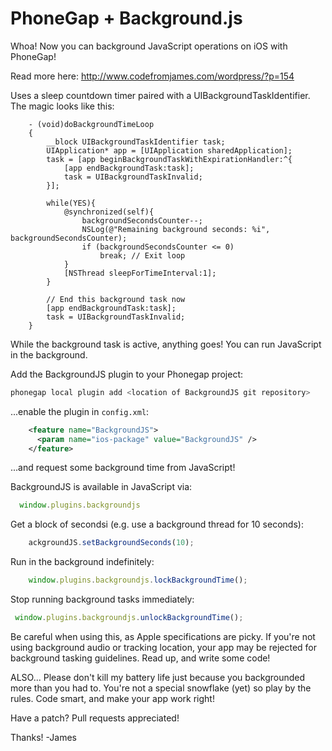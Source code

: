 PhoneGap + Background.js
=====================

Whoa! Now you can background JavaScript operations on iOS with PhoneGap!

Read more here: http://www.codefromjames.com/wordpress/?p=154

Uses a sleep countdown timer paired with a UIBackgroundTaskIdentifier. The magic looks like this:

```objc
	- (void)doBackgroundTimeLoop
	{
		__block UIBackgroundTaskIdentifier task;
		UIApplication* app = [UIApplication sharedApplication];
		task = [app beginBackgroundTaskWithExpirationHandler:^{
			[app endBackgroundTask:task];
			task = UIBackgroundTaskInvalid;
		}];

		while(YES){
			@synchronized(self){
				backgroundSecondsCounter--;
				NSLog(@"Remaining background seconds: %i", backgroundSecondsCounter);
				if (backgroundSecondsCounter <= 0)
					break; // Exit loop
			}
			[NSThread sleepForTimeInterval:1];
		}

		// End this background task now
		[app endBackgroundTask:task];
		task = UIBackgroundTaskInvalid;
	}
```

While the background task is active, anything goes! You can run JavaScript in the background.

Add the BackgroundJS plugin to your Phonegap project:

```sh
phonegap local plugin add <location of BackgroundJS git repository>
```


...enable the plugin in `config.xml`:

```xml
    <feature name="BackgroundJS">
      <param name="ios-package" value="BackgroundJS" />
    </feature>
```

...and request some background time from JavaScript!

BackgroundJS is available in JavaScript via:

```javascript
  window.plugins.backgroundjs
```


Get a block of secondsi (e.g. use a background thread for 10 seconds):
```js
	ackgroundJS.setBackgroundSeconds(10);
```
Run in the background indefinitely:

```js
	window.plugins.backgroundjs.lockBackgroundTime();
```

Stop running background tasks immediately:

```js
 window.plugins.backgroundjs.unlockBackgroundTime();
```

Be careful when using this, as Apple specifications are picky.
If you're not using background audio or tracking location, your app may be rejected for background tasking guidelines.
Read up, and write some code!

ALSO... Please don't kill my battery life just because you backgrounded more than you had to.
You're not a special snowflake (yet) so play by the rules. Code smart, and make your app work right!

Have a patch? Pull requests appreciated!

Thanks! -James
